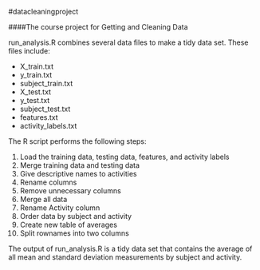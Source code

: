 #datacleaningproject

####The course project for Getting and Cleaning Data

run_analysis.R combines several data files to make a tidy data set.
These files include:

- X_train.txt
- y_train.txt
- subject_train.txt
- X_test.txt
- y_test.txt
- subject_test.txt
- features.txt
- activity_labels.txt

The R script performs the following steps:

1. Load the training data, testing data, features, and activity labels
2. Merge training data and testing data
3. Give descriptive names to activities
4. Rename columns
5. Remove unnecessary columns
6. Merge all data
7. Rename Activity column
8. Order data by subject and activity
9. Create new table of averages
10. Split rownames into two columns

The output of run_analysis.R is a tidy data set that contains the average of all mean and standard deviation measurements by subject and activity.

